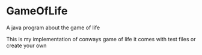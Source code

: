 GameOfLife
==========

A java program about the game of life


This is my implementation of conways game of life it comes with test files or create your own

